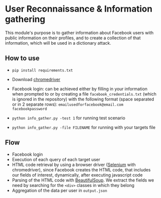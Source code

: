 # User Reconnaissance & Information gathering

This module's purpose is to gather information about Facebook users with public information on their profiles, and to create a collection of that information, which will be used in a dictionary attack.

## How to use

* `pip install requirements.txt`
* Download [chromedriver](http://chromedriver.chromium.org/downloads)
* Facebook login: can be achieved either by filling in your information when prompted to or by creating a file `facebook_credentials.txt` (which is ignored in the repository) with the following format (space separated or in 2 separate rows):
`emailusedforfacebook@email.com facebookpassword`

* `python info_gather.py -test 1` for running test scenario
* `python info_gather.py -file FILENAME` for running with your targets file

## Flow

* Facebook login
* Execution of each query of each target user
* HTML code retrieval by using a browser driver ([Selenium](http://selenium-python.readthedocs.io/) with chromedriver), since Facebook creates the HTML code, that includes our fields of interest, dynamically, after executing javascript code
* Parsing of the HTML code with [BeautifulSoup](https://www.crummy.com/software/BeautifulSoup/). We extract the fields we need by searching for the `<div>` classes in which they belong
* Aggregation of the data per user in `output.json`